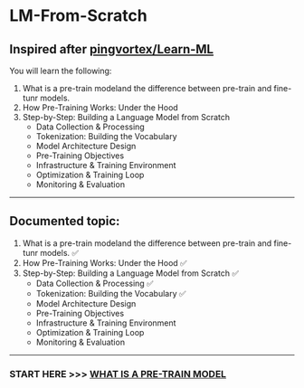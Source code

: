 # LM-From-Scratch

Inspired after [pingvortex/Learn-ML](https://github.com/pingvortex/Learn-ML)
---
You will learn the following:
1. What is a pre-train modeland the difference between pre-train and fine-tunr models.
2. How Pre-Training Works: Under the Hood
3. Step-by-Step: Building a Language Model from Scratch
   - Data Collection & Processing 
   - Tokenization: Building the Vocabulary 
   - Model Architecture Design
   - Pre-Training Objectives
   - Infrastructure & Training Environment
   - Optimization & Training Loop
   - Monitoring & Evaluation

---
## Documented topic:
1. What is a pre-train modeland the difference between pre-train and fine-tunr models. ✅
2. How Pre-Training Works: Under the Hood ✅
3. Step-by-Step: Building a Language Model from Scratch ✅
   - Data Collection & Processing ✅
   - Tokenization: Building the Vocabulary ✅
   - Model Architecture Design
   - Pre-Training Objectives
   - Infrastructure & Training Environment
   - Optimization & Training Loop
   - Monitoring & Evaluation
---
### START HERE >>> [WHAT IS A PRE-TRAIN MODEL](doc-1/what-is-a-pre-train-model.md)
